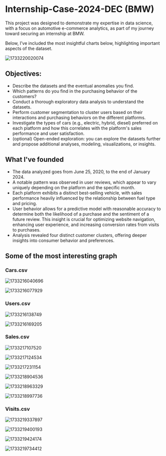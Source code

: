 # Internship-Case-2024-DEC (BMW)

This project was designed to demonstrate my expertise in data science, with a focus on automotive e-commerce analytics, as part of my journey toward securing an internship at BMW.

Below, I’ve included the most insightful charts below, highlighting important aspects of the dataset.

![1733220020074](image/README/1733220020074.png)

## Objectives:

* Describe the datasets and the eventual anomalies you find.
* Which patterns do you find in the purchasing behavior of the customers?
* Conduct a thorough exploratory data analysis to understand the datasets.
* Perform customer segmentation to cluster users based on their interactions and purchasing behaviors on the different platforms.
* Investigate the types of cars (e.g., electric, hybrid, diesel) preferred on each platform and how this correlates with the platform's sales performance and user satisfaction.
* (optional) Open-ended exploration: you can explore the datasets further and propose additional analyses, modeling, visualizations, or insights.

## What I've founded

* The data analyzed goes from June 25, 2020, to the end of January 2024.
* A notable pattern was observed in user reviews, which appear to vary uniquely depending on the platform and the specific month.
* Each platform exhibits a distinct best-selling vehicle, with sales performance heavily influenced by the relationship between fuel type and pricing.
* User behavior allows for a predictive model with reasonable accuracy to determine both the likelihood of a purchase and the sentiment of a future review. This insight is crucial for optimizing website navigation, enhancing user experience, and increasing conversion rates from visits to purchases.
* Analysis revealed four distinct customer clusters, offering deeper insights into consumer behavior and preferences.

## Some of the most interesting graph

### Cars.csv

![1733216040696](image/README/1733216040696.png)

![1733216077929](image/README/1733216077929.png)


### Users.csv

![1733216138749](image/README/1733216138749.png)

![1733216169205](image/README/1733216169205.png)

### Sales.csv

![1733217107520](image/README/1733217107520.png)

![1733217124534](image/README/1733217124534.png)

![1733217231154](image/README/1733217231154.png)

![1733218904536](image/README/1733218904536.png)

![1733218963329](image/README/1733218963329.png)

![1733218997736](image/README/1733218997736.png)

### Visits.csv

![1733219337897](image/README/1733219337897.png)

![1733219400193](image/README/1733219400193.png)

![1733219424174](image/README/1733219424174.png)

![1733219734412](image/README/1733219734412.png)
